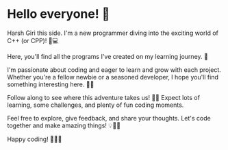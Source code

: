 <div class="intro">
  <h1>Hello everyone! 👋</h1>
  <p>Harsh Giri this side. I'm a new programmer diving into the exciting world of C++ (or CPP)! 🚀💻</p>
</div>

<div class="content">
  <p>Here, you'll find all the programs I've created on my learning journey. 🌟</p>
  <p>I'm passionate about coding and eager to learn and grow with each project. Whether you're a fellow newbie or a seasoned developer, I hope you'll find something interesting here. 🌈✨</p>
  <p>Follow along to see where this adventure takes us! 🚀✨ Expect lots of learning, some challenges, and plenty of fun coding moments.</p>
  <p>Feel free to explore, give feedback, and share your thoughts. Let's code together and make amazing things! 💡👨‍💻</p>
  <p>Happy coding! 🎉👨‍💻</p>
</div>

</body>
</html>
